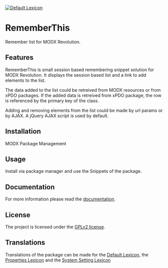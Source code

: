 [![Default Lexicon](https://hosted.weblate.org/widgets/modx-extras/-/modx-rememberthis-standard/svg-badge.svg)](https://hosted.weblate.org/projects/modx-extras/modx-rememberthis-standard/)

# RememberThis

Remember list for MODX Revolution.

## Features

RememberThis is small session based remembering snippet solution for MODX 
Revolution. It displays the session based list and a link to add elements to
the list.

The data added to the list could be retreived from MODX resources or from xPDO 
packages. If the added data is retreived from xPDO package, the row is 
referenced by the primary key of the class.

Adding and removing elements from the list could be made by url params or by
AJAX. A jQuery AJAX script is used by default.

## Installation

MODX Package Management

## Usage

Install via package manager and use the Snippets of the package.

## Documentation

For more information please read the [documentation](https://jako.github.io/RememberThis/).

## License

The project is licensed under the [GPLv2 license](https://github.com/Jako/RememberThis/blob/master/core/components/rememberthis/docs/license.md).

## Translations

Translations of the package can be made for the [Default Lexicon](https://hosted.weblate.org/projects/modx-extras/modx-rememberthis-standard/), the [Properties Lexicon](https://hosted.weblate.org/projects/modx-extras/modx-rememberthis-properties/) and the [System Setting Lexicon](https://hosted.weblate.org/projects/modx-extras/modx-rememberthis-system-settings/)

